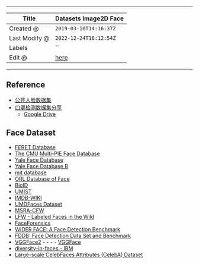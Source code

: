-----

| Title         | Datasets Image2D Face                                 |
| ------------- | ----------------------------------------------------- |
| Created @     | `2019-03-10T14:16:37Z`                                |
| Last Modify @ | `2022-12-24T16:12:54Z`                                |
| Labels        | \`\`                                                  |
| Edit @        | [here](https://github.com/junxnone/aiwiki/issues/238) |

-----

## Reference

  - [公开人脸数据集](https://www.cnblogs.com/gmhappy/p/9472391.html)
  - [口罩检测数据集分享](https://zhuanlan.zhihu.com/p/103922982?utm_source=wechat_session)
    - [Google
    Drive](https://drive.google.com/drive/folders/1ByRDDh7ynQucA_06cbGF2jbuc-NHvUYQ)

## Face Dataset

  - [FERET
    Database](https://www.nist.gov/itl/iad/image-group/color-feret-database)
  - [The CMU Multi-PIE Face
    Database](http://www.flintbox.com/public/project/4742/)
  - [Yale Face
    Database](http://cvc.cs.yale.edu/cvc/projects/yalefaces/yalefaces.html)
  - [Yale Face Database
    B](https://computervisiononline.com/dataset/1105138686)
  - [mit database](http://web.mit.edu/emeyers/www/face_databases.html)
  - [ORL Database of
    Face](https://www.cl.cam.ac.uk/research/dtg/attarchive/facedatabase.html)
  - [BioID](https://www.bioid.com/facedb/)
  - [UMIST](https://www.sheffield.ac.uk/eee/research/iel/research/face)
  - [IMDB-WIKI](https://data.vision.ee.ethz.ch/cvl/rrothe/imdb-wiki/)
  - [UMDFaces Dataset](https://www.umdfaces.io/)
  - [MSRA-CFW](https://www.microsoft.com/en-us/research/project/msra-cfw-data-set-of-celebrity-faces-on-the-web/)
  - [LFW - Labeled Faces in the Wild
    ](http://vis-www.cs.umass.edu/lfw/#download)
  - [FaceForensics](http://niessnerlab.org/projects/roessler2018faceforensics.html)
  - [WIDER FACE: A Face Detection
    Benchmark](http://mmlab.ie.cuhk.edu.hk/projects/WIDERFace/)
  - [FDDB: Face Detection Data Set and
    Benchmark](http://vis-www.cs.umass.edu/fddb/index.html)
  - [VGGFace2](https://www.robots.ox.ac.uk/~vgg/data/vgg_face2/) - - - -
    [VGGFace](http://www.robots.ox.ac.uk/~vgg/data/vgg_face/)
  - [diversity-in-faces -
    IBM](https://www.research.ibm.com/artificial-intelligence/trusted-ai/diversity-in-faces/)
  - [Large-scale CelebFaces Attributes (CelebA)
    Dataset](http://mmlab.ie.cuhk.edu.hk/projects/CelebA.html)
